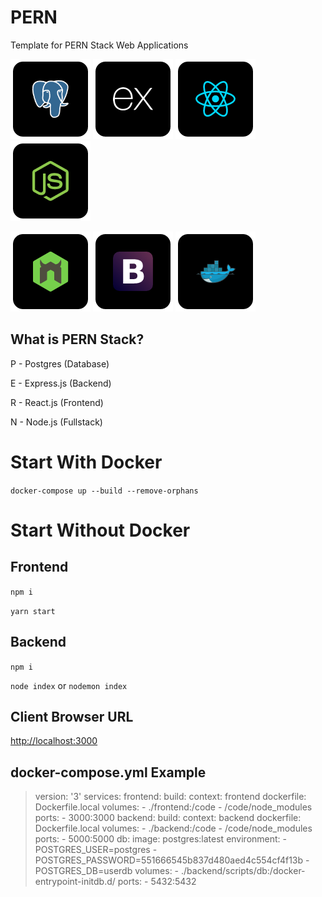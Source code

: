 # PERN
Template for PERN Stack Web Applications

![postgres](https://raw.githubusercontent.com/VideoGameRoulette/PERN/main/Postgres.png)
![express](https://raw.githubusercontent.com/VideoGameRoulette/PERN/main/Express.png)
![react](https://raw.githubusercontent.com/VideoGameRoulette/PERN/main/React.png)
![node](https://raw.githubusercontent.com/VideoGameRoulette/PERN/main/Node.png)

![nodemon](https://raw.githubusercontent.com/VideoGameRoulette/PERN/main/Nodemon.png)
![bootstrap](https://raw.githubusercontent.com/VideoGameRoulette/PERN/main/Bootstrap.png)
![docker](https://raw.githubusercontent.com/VideoGameRoulette/PERN/main/Docker.png)

## What is PERN Stack?
P - Postgres (Database)

E - Express.js (Backend)

R - React.js (Frontend)

N - Node.js (Fullstack)

# Start With Docker
`docker-compose up --build --remove-orphans`

# Start Without Docker

## Frontend
`npm i`

`yarn start`

## Backend
`npm i`

`node index` or `nodemon index`

## Client Browser URL
[http://localhost:3000](http://localhost:3000)

## docker-compose.yml Example
> version: '3'
> services:
>   frontend:
>     build:
>       context: frontend
>       dockerfile: Dockerfile.local
>     volumes:
>       - ./frontend:/code
>       - /code/node_modules
>     ports:
>       - 3000:3000
>   backend:
>     build:
>       context: backend
>       dockerfile: Dockerfile.local
>     volumes:
>       - ./backend:/code
>       - /code/node_modules
>     ports:
>       - 5000:5000
>   db:
>     image: postgres:latest
>     environment:
>       - POSTGRES_USER=postgres
>       - POSTGRES_PASSWORD=551666545b837d480aed4c554cf4f13b
>       - POSTGRES_DB=userdb
>     volumes:
>       - ./backend/scripts/db:/docker-entrypoint-initdb.d/
>     ports:
>       - 5432:5432
